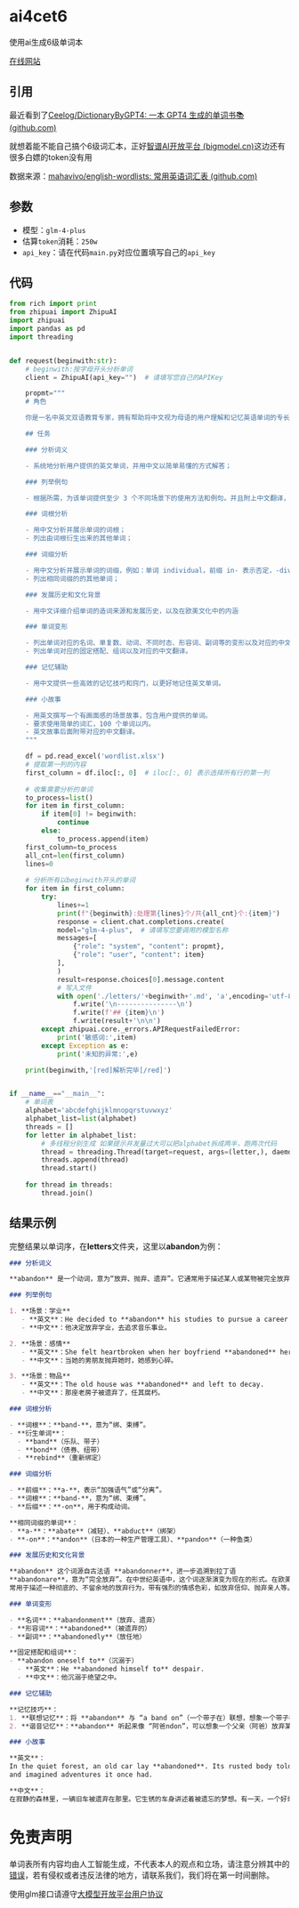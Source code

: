 # ai4cet6
使用ai生成6级单词本

[在线网站](https://iamlihua.github.io/ai4cet6/)


## 引用

最近看到了[Ceelog/DictionaryByGPT4: 一本 GPT4 生成的单词书📚 (github.com)](https://github.com/Ceelog/DictionaryByGPT4)

就想着能不能自己搞个6级词汇本，正好[智谱AI开放平台 (bigmodel.cn)](https://open.bigmodel.cn/finance/resourcepack)这边还有很多白嫖的token没有用

数据来源：[mahavivo/english-wordlists: 常用英语词汇表 (github.com)](https://github.com/mahavivo/english-wordlists/tree/master)

## 参数

- 模型：`glm-4-plus`
- 估算`token`消耗：`250w`
- `api_key`：请在代码`main.py`对应位置填写自己的`api_key`

## 代码

```python
from rich import print
from zhipuai import ZhipuAI
import zhipuai
import pandas as pd
import threading


def request(beginwith:str):
    # beginwith:按字母开头分析单词
    client = ZhipuAI(api_key="")  # 请填写您自己的APIKey

    propmt="""
    # 角色

    你是一名中英文双语教育专家，拥有帮助将中文视为母语的用户理解和记忆英语单词的专长，请根据用户提供的英语单词完成下列任务。

    ## 任务

    ### 分析词义

    - 系统地分析用户提供的英文单词，并用中文以简单易懂的方式解答；

    ### 列举例句

    - 根据所需，为该单词提供至少 3 个不同场景下的使用方法和例句。并且附上中文翻译，以帮助用户更深入地理解单词意义。

    ### 词根分析

    - 用中文分析并展示单词的词根；
    - 列出由词根衍生出来的其他单词；

    ### 词缀分析

    - 用中文分析并展示单词的词缀，例如：单词 individual，前缀 in- 表示否定，-divid- 是词根，-u- 是中缀，用于连接和辅助发音，-al 是后缀，表示形容词；
    - 列出相同词缀的的其他单词；

    ### 发展历史和文化背景

    - 用中文详细介绍单词的造词来源和发展历史，以及在欧美文化中的内涵

    ### 单词变形

    - 列出单词对应的名词、单复数、动词、不同时态、形容词、副词等的变形以及对应的中文翻译。
    - 列出单词对应的固定搭配、组词以及对应的中文翻译。

    ### 记忆辅助

    - 用中文提供一些高效的记忆技巧和窍门，以更好地记住英文单词。

    ### 小故事

    - 用英文撰写一个有画面感的场景故事，包含用户提供的单词。
    - 要求使用简单的词汇，100 个单词以内。
    - 英文故事后面附带对应的中文翻译。
    """

    df = pd.read_excel('wordlist.xlsx')
    # 提取第一列的内容
    first_column = df.iloc[:, 0]  # iloc[:, 0] 表示选择所有行的第一列
    
    # 收集需要分析的单词
    to_process=list()
    for item in first_column:
        if item[0] != beginwith:
            continue
        else:
            to_process.append(item)
    first_column=to_process
    all_cnt=len(first_column)
    lines=0
    
    # 分析所有以beginwith开头的单词
    for item in first_column:
        try:
            lines+=1
            print(f"{beginwith}:处理第{lines}个/共{all_cnt}个:{item}")
            response = client.chat.completions.create(
            model="glm-4-plus",  # 请填写您要调用的模型名称
            messages=[
                {"role": "system", "content": propmt},
                {"role": "user", "content": item}
            ],
            )
            result=response.choices[0].message.content
            # 写入文件
            with open('./letters/'+beginwith+'.md', 'a',encoding='utf-8') as f:
                f.write('\n---------------\n')
                f.write(f'## {item}\n')
                f.write(result+'\n\n')
        except zhipuai.core._errors.APIRequestFailedError:
            print('敏感词:',item)
        except Exception as e:
            print('未知的异常:',e)

    print(beginwith,'[red]解析完毕[/red]')


if __name__=="__main__":
    # 单词表
    alphabet='abcdefghijklmnopqrstuvwxyz'
    alphabet_list=list(alphabet)
    threads = []
    for letter in alphabet_list:
        # 多线程分别生成 如果提示并发量过大可以把alphabet拆成两半，跑两次代码
        thread = threading.Thread(target=request, args=(letter,), daemon=True)
        threads.append(thread)
        thread.start()
    
    for thread in threads:
        thread.join()
```

## 结果示例

完整结果以单词序，在**letters**文件夹，这里以**abandon**为例：

```markdown
### 分析词义

**abandon** 是一个动词，意为“放弃、抛弃、遗弃”。它通常用于描述某人或某物被完全放弃，不再关心或维护。

### 列举例句

1. **场景：学业**
   - **英文**：He decided to **abandon** his studies to pursue a career in music.
   - **中文**：他决定放弃学业，去追求音乐事业。

2. **场景：感情**
   - **英文**：She felt heartbroken when her boyfriend **abandoned** her.
   - **中文**：当她的男朋友抛弃她时，她感到心碎。

3. **场景：物品**
   - **英文**：The old house was **abandoned** and left to decay.
   - **中文**：那座老房子被遗弃了，任其腐朽。

### 词根分析

- **词根**：**band-**，意为“绑、束缚”。
- **衍生单词**：
  - **band**（乐队、带子）
  - **bond**（债券、纽带）
  - **rebind**（重新绑定）

### 词缀分析

- **前缀**：**a-**，表示“加强语气”或“分离”。
- **词根**：**band-**，意为“绑、束缚”。
- **后缀**：**-on**，用于构成动词。

**相同词缀的单词**：
- **a-**：**abate**（减轻）、**abduct**（绑架）
- **-on**：**andon**（日本的一种生产管理工具）、**pandon**（一种鱼类）

### 发展历史和文化背景

**abandon** 这个词源自古法语 **abandonner**，进一步追溯到拉丁语
**abandonare**，意为“完全放弃”。在中世纪英语中，这个词逐渐演变为现在的形式。在欧美文化中，**abandon**
常用于描述一种彻底的、不留余地的放弃行为，带有强烈的情感色彩，如放弃信仰、抛弃亲人等。

### 单词变形

- **名词**：**abandonment**（放弃、遗弃）
- **形容词**：**abandoned**（被遗弃的）
- **副词**：**abandonedly**（放任地）

**固定搭配和组词**：
- **abandon oneself to**（沉溺于）
  - **英文**：He **abandoned himself to** despair.
  - **中文**：他沉溺于绝望之中。

### 记忆辅助

**记忆技巧**：
1. **联想记忆**：将 **abandon** 与 “a band on”（一个带子在）联想，想象一个带子被解开，象征“放弃”。
2. **谐音记忆**：**abandon** 听起来像 “阿爸ndon”，可以想象一个父亲（阿爸）放弃某事。

### 小故事

**英文**：
In the quiet forest, an old car lay **abandoned**. Its rusted body told stories of forgotten dreams. One day, a curious boy discovered it   
and imagined adventures it once had.

**中文**：
在寂静的森林里，一辆旧车被遗弃在那里。它生锈的车身讲述着被遗忘的梦想。有一天，一个好奇的男孩发现了它，并想象它曾经的冒险故事。
```

# 免责声明

单词表所有内容均由人工智能生成，不代表本人的观点和立场，请注意分辨其中的[错误](https://open.bigmodel.cn/dev/howuse/safetytips)，若有侵权或者违反法律的地方，请联系我们，我们将在第一时间删除。

使用glm接口请遵守[大模型开放平台用户协议](https://open.bigmodel.cn/dev/howuse/useragreement)
